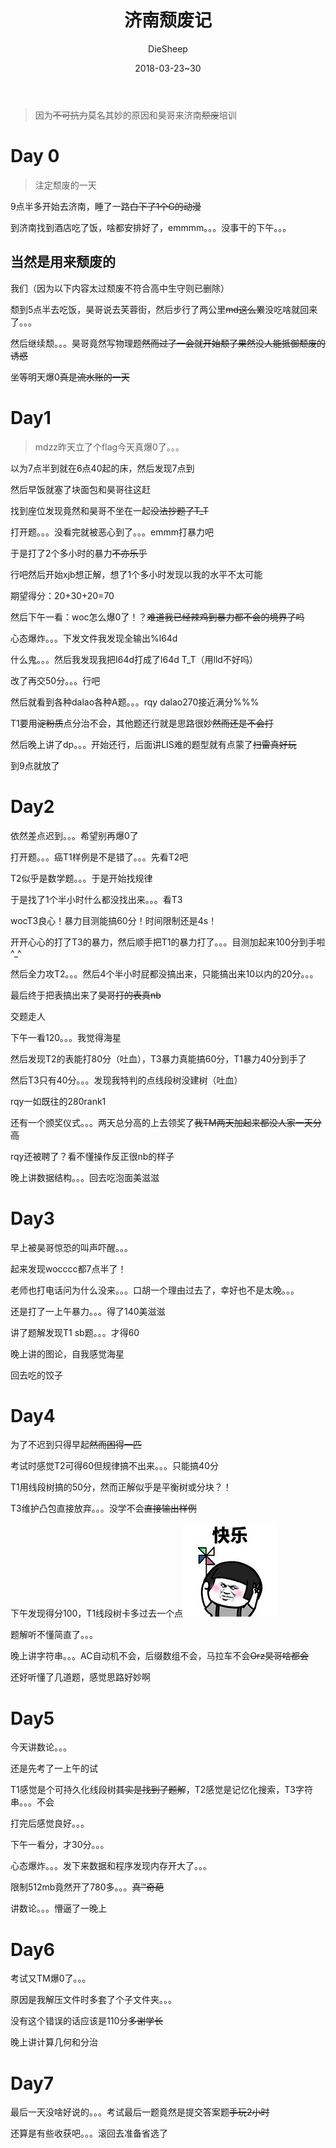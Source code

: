 ﻿---
layout:     post
title:      "济南颓废记"
date:       2018-03-23~30
author:     "DieSheep"
header-img: "img/used/17.jpg"
catalog: true
tags:
    - 日常
---
>因为~~不可抗力~~莫名其妙的原因和昊哥来济南~~颓废~~培训

# Day 0
>注定颓废的一天

9点半多开始去济南，睡了一路~~白下了1个G的动漫~~

到济南找到酒店吃了饭，啥都安排好了，emmmm。。。没事干的下午。。。

## 当然是用来颓废的

我们（因为以下内容太过颓废不符合高中生守则已删除）

颓到5点半去吃饭，昊哥说去芙蓉街，然后步行了两公里~~md这么累~~没吃啥就回来了。。。

然后继续颓。。。昊哥竟然写物理题~~然而过了一会就开始颓了果然没人能抵御颓废的诱惑~~

坐等明天爆0~~真是流水账的一天~~

# Day1
>mdzz昨天立了个flag今天真爆0了。。。

以为7点半到就在6点40起的床，然后发现7点到

然后早饭就塞了块面包和昊哥往这赶

找到座位发现竟然和昊哥不坐在一起~~没法抄题了T_T~~

打开题。。。没看完就被恶心到了。。。emmm打暴力吧

于是打了2个多小时的暴力~~不亦乐乎~~

行吧然后开始xjb想正解，想了1个多小时发现以我的水平不太可能

期望得分：20+30+20=70

然后下午一看：woc怎么爆0了！？~~难道我已经辣鸡到暴力都不会的境界了吗~~

心态爆炸。。。下发文件我发现全输出%l64d

什么鬼。。。然后我发现我把I64d打成了l64d T_T（用lld不好吗）

改了再交50分。。。行吧

然后就看到各种dalao各种A题。。。rqy dalao270接近满分%%%

T1要用~~淀粉质~~点分治不会，其他题还行就是思路很妙~~然而还是不会打~~

然后晚上讲了dp。。。开始还行，后面讲LIS难的题型就有点蒙了~~扫雷真好玩~~

到9点就放了

# Day2
依然差点迟到。。。希望别再爆0了

打开题。。。癌T1样例是不是错了。。。先看T2吧

T2似乎是数学题。。。于是开始找规律

于是找了1个半小时什么都没找出来。。。看T3

wocT3良心！暴力目测能搞60分！时间限制还是4s！

开开心心的打了T3的暴力，然后顺手把T1的暴力打了。。。目测加起来100分到手啦^_^

然后全力攻T2。。。然后4个半小时屁都没搞出来，只能搞出来10以内的20分。。。

最后终于把表搞出来了~~昊哥打的表真nb~~

交题走人

下午一看120。。。我觉得海星

然后发现T2的表能打80分（吐血），T3暴力真能搞60分，T1暴力40分到手了

然后T3只有40分。。。发现我特判的点线段树没建树（吐血）

rqy一如既往的280rank1

还有一个颁奖仪式。。。两天总分高的上去领奖了~~我TM两天加起来都没人家一天分高~~

rqy还被聘了？看不懂操作反正很nb的样子

晚上讲数据结构。。。回去吃泡面美滋滋

# Day3

早上被昊哥惊恐的叫声吓醒。。。

起来发现wocccc都7点半了！

老师也打电话问为什么没来。。。口胡一个理由过去了，幸好也不是太晚。。。

还是打了一上午暴力。。。得了140美滋滋

讲了题解发现T1 sb题。。。才得60

晚上讲的图论，自我感觉海星

回去吃的饺子

# Day4

为了不迟到只得早起~~然而困得一匹~~

考试时感觉T2可得60但规律搞不出来。。。只能搞40分

T1用线段树搞的50分，然而正解似乎是平衡树或分块？！

T3维护凸包直接放弃。。。没学不会~~直接输出样例~~

下午发现得分100，T1线段树卡多过去一个点![](/img/happy.jpg)

题解听不懂简直了。。。

晚上讲字符串。。。AC自动机不会，后缀数组不会，马拉车不会~~Orz昊哥啥都会~~

还好听懂了几道题，感觉思路好妙啊

# Day5

今天讲数论。。。

还是先考了一上午的试

T1感觉是个可持久化线段树~~其实是找到了题解~~，T2感觉是记忆化搜索，T3字符串。。。不会

打完后感觉良好。。。

下午一看分，才30分。。。

心态爆炸。。。发下来数据和程序发现内存开大了。。。

限制512mb竟然开了780多。。。~~真™奇葩~~

讲数论。。。懵逼了一晚上

# Day6

考试又TM爆0了。。。

原因是我解压文件时多套了个子文件夹。。。

没有这个错误的话应该是110分~~多谢学长~~

晚上讲计算几何和分治

# Day7
最后一天没啥好说的。。。考试最后一题竟然是提交答案题~~手玩2小时~~

还算是有些收获吧。。。滚回去准备省选了
